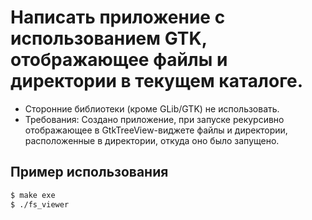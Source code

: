 # Написать приложение с использованием GTK, отображающее файлы и директории в текущем каталоге.
* Сторонние библиотеки (кроме GLib/GTK) не использовать.
* Требования:
    Создано приложение, при запуске рекурсивно отображающее в GtkTreeView-виджете файлы и директории, расположенные в директории, откуда оно было запущено.


## Пример использования

```bash
$ make exe
$ ./fs_viewer